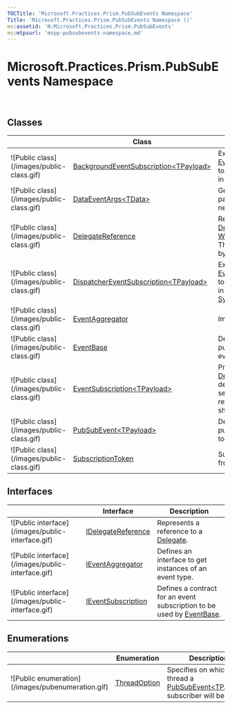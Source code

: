```yaml
---
TOCTitle: 'Microsoft.Practices.Prism.PubSubEvents Namespace'
Title: 'Microsoft.Practices.Prism.PubSubEvents Namespace ()'
ms:assetid: 'N:Microsoft.Practices.Prism.PubSubEvents'
ms:mtpsurl: 'mspp-pubsubevents-namespace.md'
---
```


# Microsoft.Practices.Prism.PubSubEvents Namespace

 
## Classes


<table>

<thead>
<tr class="header">
<th> </th>
<th>Class</th>
<th>Description</th>
</tr>
</thead>
<tbody>
<tr class="odd">
<td>![Public class](/images/public-class.gif)</td>
<td><a href="backgroundeventsubscription-tpayload-class-mspp-pubsubevents.md">BackgroundEventSubscription&lt;TPayload&gt;</a></td>
<td><div class="summary">
Extends <a href="eventsubscription-tpayload-class-mspp-pubsubevents.md">EventSubscription&lt;TPayload&gt;</a> to invoke the <a href="eventsubscription-tpayload-action-property-mspp-pubsubevents.md">Action</a> delegate in a background thread.
</div></td>
</tr>
<tr class="even">
<td>![Public class](/images/public-class.gif)</td>
<td><a href="dataeventargs-tdata-class-mspp-pubsubevents.md">DataEventArgs&lt;TData&gt;</a></td>
<td><div class="summary">
Generic arguments class to pass to event handlers that need to receive data.
</div></td>
</tr>
<tr class="odd">
<td>![Public class](/images/public-class.gif)</td>
<td><a href="delegatereference-class-mspp-pubsubevents.md">DelegateReference</a></td>
<td><div class="summary">
Represents a reference to a <a href="http://msdn.microsoft.com/en-us/library/y22acf51">Delegate</a> that may contain a <a href="http://msdn.microsoft.com/en-us/library/hbh8w2zd">WeakReference</a> to the target. This class is used internally by the Prism Library.
</div></td>
</tr>
<tr class="even">
<td>![Public class](/images/public-class.gif)</td>
<td><a href="dispatchereventsubscription-tpayload-class-mspp-pubsubevents.md">DispatcherEventSubscription&lt;TPayload&gt;</a></td>
<td><div class="summary">
Extends <a href="eventsubscription-tpayload-class-mspp-pubsubevents.md">EventSubscription&lt;TPayload&gt;</a> to invoke the <a href="eventsubscription-tpayload-action-property-mspp-pubsubevents.md">Action</a> delegate in a specific <a href="http://msdn.microsoft.com/en-us/library/wx31754f">SynchronizationContext</a>.
</div></td>
</tr>
<tr class="odd">
<td>![Public class](/images/public-class.gif)</td>
<td><a href="eventaggregator-class-mspp-pubsubevents.md">EventAggregator</a></td>
<td><div class="summary">
Implements <a href="ieventaggregator-interface-mspp-pubsubevents.md">IEventAggregator</a>.
</div></td>
</tr>
<tr class="even">
<td>![Public class](/images/public-class.gif)</td>
<td><a href="eventbase-class-mspp-pubsubevents.md">EventBase</a></td>
<td><div class="summary">
Defines a base class to publish and subscribe to events.
</div></td>
</tr>
<tr class="odd">
<td>![Public class](/images/public-class.gif)</td>
<td><a href="eventsubscription-tpayload-class-mspp-pubsubevents.md">EventSubscription&lt;TPayload&gt;</a></td>
<td><div class="summary">
Provides a way to retrieve a <a href="http://msdn.microsoft.com/en-us/library/y22acf51">Delegate</a> to execute an action depending on the value of a second filter predicate that returns true if the action should execute.
</div></td>
</tr>
<tr class="even">
<td>![Public class](/images/public-class.gif)</td>
<td><a href="pubsubevent-tpayload-class-mspp-pubsubevents.md">PubSubEvent&lt;TPayload&gt;</a></td>
<td><div class="summary">
Defines a class that manages publication and subscription to events.
</div></td>
</tr>
<tr class="odd">
<td>![Public class](/images/public-class.gif)</td>
<td><a href="subscriptiontoken-class-mspp-pubsubevents.md">SubscriptionToken</a></td>
<td><div class="summary">
Subscription token returned from <a href="eventbase-class-mspp-pubsubevents.md">EventBase</a> on subscribe.
</div></td>
</tr>
</tbody>
</table>

## Interfaces


<table>

<thead>
<tr class="header">
<th> </th>
<th>Interface</th>
<th>Description</th>
</tr>
</thead>
<tbody>
<tr class="odd">
<td>![Public interface](/images/public-interface.gif)</td>
<td><a href="idelegatereference-interface-mspp-pubsubevents.md">IDelegateReference</a></td>
<td><div class="summary">
Represents a reference to a <a href="http://msdn.microsoft.com/en-us/library/y22acf51">Delegate</a>.
</div></td>
</tr>
<tr class="even">
<td>![Public interface](/images/public-interface.gif)</td>
<td><a href="ieventaggregator-interface-mspp-pubsubevents.md">IEventAggregator</a></td>
<td><div class="summary">
Defines an interface to get instances of an event type.
</div></td>
</tr>
<tr class="odd">
<td>![Public interface](/images/public-interface.gif)</td>
<td><a href="ieventsubscription-interface-mspp-pubsubevents.md">IEventSubscription</a></td>
<td><div class="summary">
Defines a contract for an event subscription to be used by <a href="eventbase-class-mspp-pubsubevents.md">EventBase</a>.
</div></td>
</tr>
</tbody>
</table>

## Enumerations


<table>

<thead>
<tr class="header">
<th> </th>
<th>Enumeration</th>
<th>Description</th>
</tr>
</thead>
<tbody>
<tr class="odd">
<td>![Public enumeration](/images/pubenumeration.gif)</td>
<td><a href="threadoption-enumeration-mspp-pubsubevents.md">ThreadOption</a></td>
<td><div class="summary">
Specifies on which thread a <a href="pubsubevent-tpayload-class-mspp-pubsubevents.md">PubSubEvent&lt;TPayload&gt;</a> subscriber will be called.
</div></td>
</tr>
</tbody>
</table>
